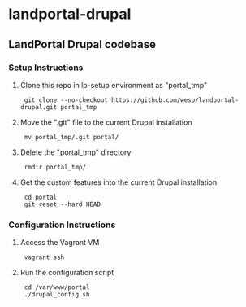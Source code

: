 landportal-drupal
=================

## LandPortal Drupal codebase

### Setup Instructions

1. Clone this repo in lp-setup environment as "portal_tmp"

        git clone --no-checkout https://github.com/weso/landportal-drupal.git portal_tmp

2. Move the ".git" file to the current Drupal installation

        mv portal_tmp/.git portal/

3. Delete the "portal_tmp" directory 

        rmdir portal_tmp/

4. Get the custom features into the current Drupal installation

        cd portal
        git reset --hard HEAD

### Configuration Instructions

1. Access the Vagrant VM

        vagrant ssh

2. Run the configuration script

        cd /var/www/portal
        ./drupal_config.sh




